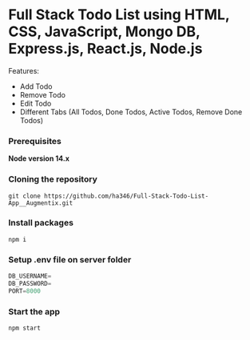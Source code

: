 # Full Stack Todo List using HTML, CSS, JavaScript, Mongo DB, Express.js, React.js, Node.js

Features:

- Add Todo
- Remove Todo
- Edit Todo
- Different Tabs (All Todos, Done Todos, Active Todos, Remove Done Todos)

### Prerequisites

**Node version 14.x**

### Cloning the repository

```shell
git clone https://github.com/ha346/Full-Stack-Todo-List-App__Augmentix.git
```

### Install packages

```shell
npm i
```

### Setup .env file on server folder


```js
DB_USERNAME=
DB_PASSWORD=
PORT=8000
```

### Start the app

```shell
npm start
```

